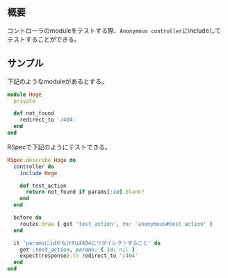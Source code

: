 ## 概要

コントローラのmoduleをテストする際、`Anonymous controller`にincludeしてテストすることができる。

## サンプル

下記のようなmoduleがあるとする。

```rb
module Hoge
  private

  def not_found
    redirect_to '/404'
  end 
end
```

RSpecで下記のようにテストできる。

```rb
RSpec.describe Hoge do
  controller do
    include Hoge

    def test_action
      return not_found if params[:id].blank?
    end
  end

  before do
    routes.draw { get 'test_action', to: 'anonymous#test_action' }
  end

  it 'paramsにidがなければ404にリダイレクトすること' do
    get :test_action, params: { id: nil }
    expect(response).to redirect_to '/404'
  end
end
```
